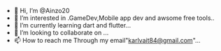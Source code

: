 - 👋 Hi, I’m @Ainzo20
- 👀 I’m interested in .GameDev,Mobile app dev and awsome free tools..
- 🌱 I’m currently learning dart and flutter...
- 💞️ I’m looking to collaborate on ...
- 📫 How to reach me Through my email"karlvait84@gmail.com"...

<!---
Ainzo20/Ainzo20 is a ✨ special ✨ repository because its `README.md` (this file) appears on your GitHub profile.
You can click the Preview link to take a look at your changes.
--->
